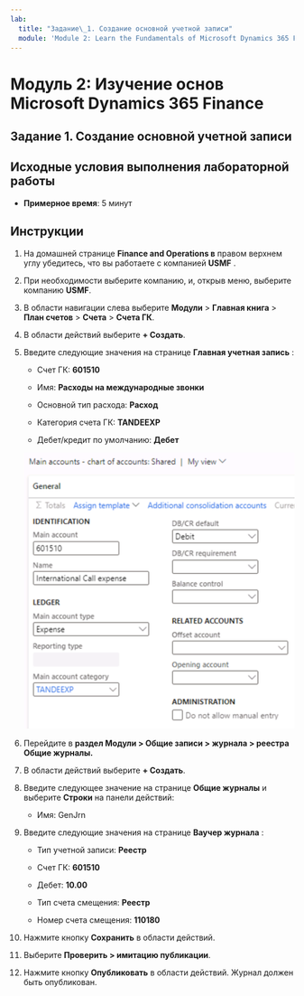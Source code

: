 ```yaml
---
lab:
  title: "Задание\_1. Создание основной учетной записи"
  module: 'Module 2: Learn the Fundamentals of Microsoft Dynamics 365 Finance'
---
```


# Модуль 2: Изучение основ Microsoft Dynamics 365 Finance

## Задание 1. Создание основной учетной записи

## Исходные условия выполнения лабораторной работы

   - **Примерное время**: 5 минут

## Инструкции


1.  На домашней странице **Finance and Operations в** правом верхнем углу убедитесь, что вы работаете с компанией **USMF** .

2.  При необходимости выберите компанию, и, открыв меню, выберите компанию **USMF**.

3.  В области навигации слева выберите **Модули** > **Главная книга** > **План счетов** > **Счета** > **Счета ГК**.

4.  В области действий выберите **+ Создать**.

5.  Введите следующие значения на странице **Главная учетная запись** :

    - Счет ГК: **601510**

    - Имя: **Расходы на международные звонки**

    - Основной тип расхода: **Расход**

    - Категория счета ГК: **TANDEEXP**

    - Дебет/кредит по умолчанию: **Дебет**

    ![Снимок экрана: основные учетные записи — диаграмма учетных записей: общая страница, на которой необходимо добавить различные значения.](./media/lab-create-a-main-account-01.png)

6.  Перейдите в **раздел Модули &gt; Общие записи &gt; журнала &gt; реестра Общие журналы.**

7.  В области действий выберите **+ Создать**.

8.  Введите следующее значение на странице **Общие журналы** и выберите **Строки** на панели действий:

    - Имя: GenJrn

9.  Введите следующие значения на странице **Ваучер журнала** :

    - Тип учетной записи: **Реестр**

    - Счет ГК: **601510**

    - Дебет: **10.00** 

    - Тип счета смещения: **Реестр**

    - Номер счета смещения: **110180** 

10. Нажмите кнопку **Сохранить** в области действий.

11. Выберите **Проверить &gt; имитацию публикации**. 

12. Нажмите кнопку **Опубликовать** в области действий. Журнал должен быть опубликован.
